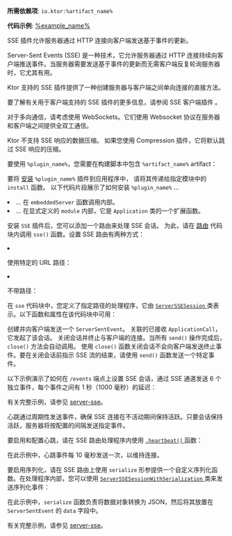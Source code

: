 <topic xmlns:xsi="http://www.w3.org/2001/XMLSchema-instance"
       xsi:noNamespaceSchemaLocation="https://resources.jetbrains.com/writerside/1.0/topic.v2.xsd"
       id="server-server-sent-events" title="Ktor Server 中的 Server-Sent Events" help-id="sse_server">
<show-structure for="chapter" depth="2"/>
<primary-label ref="server-plugin"/>
<var name="plugin_name" value="SSE"/>
<var name="example_name" value="server-sse"/>
<var name="package_name" value="io.ktor.server.sse"/>
<var name="artifact_name" value="ktor-server-sse"/>
<tldr>
    <p>
        <b>所需依赖项</b>: <code>io.ktor:%artifact_name%</code>
    </p>
    <p>
        <b>代码示例</b>:
        <a href="https://github.com/ktorio/ktor-documentation/tree/%ktor_version%/codeSnippets/snippets/%example_name%">
            %example_name%
        </a>
    </p>
</tldr>
<link-summary>
    SSE 插件允许服务器通过 HTTP 连接向客户端发送基于事件的更新。
</link-summary>
<snippet id="sse-description">
    <p>
        Server-Sent Events (SSE) 是一种技术，它允许服务器通过 HTTP 连接持续向客户端推送事件。当服务器需要发送基于事件的更新而无需客户端反复轮询服务器时，它尤其有用。
    </p>
    <p>
        Ktor 支持的 SSE 插件提供了一种创建服务器与客户端之间单向连接的直接方法。
    </p>
</snippet>
<tip>
    <p>要了解有关用于客户端支持的 SSE 插件的更多信息，请参阅
        <Links href="/ktor/client-server-sent-events" summary="SSE 插件允许客户端通过 HTTP 连接从服务器接收基于事件的更新。">SSE 客户端插件</Links>
        。
    </p>
</tip>
<note>
    <p>
        对于多向通信，请考虑使用 <Links href="/ktor/server-websockets" summary="Websockets 插件允许您创建服务器与客户端之间的多向通信会话。">WebSockets</Links>。它们使用 Websocket 协议在服务器和客户端之间提供全双工通信。
    </p>
</note>
<chapter title="限制" id="limitations">
    <p>
        Ktor 不支持 SSE 响应的数据压缩。
        如果您使用 <Links href="/ktor/server-compression" summary="所需依赖项: io.ktor:%artifact_name% 代码示例: %example_name% 原生服务器支持: ✖️">Compression</Links> 插件，它将默认跳过 SSE 响应的压缩。
    </p>
</chapter>
<chapter title="添加依赖项" id="add_dependencies">
    <p>
        要使用 <code>%plugin_name%</code>，您需要在构建脚本中包含 <code>%artifact_name%</code> artifact：
    </p>
    <tabs group="languages">
        <tab title="Gradle (Kotlin)" group-key="kotlin">
            <code-block lang="Kotlin" code="                    implementation(&quot;io.ktor:%artifact_name%:$ktor_version&quot;)"/>
        </tab>
        <tab title="Gradle (Groovy)" group-key="groovy">
            <code-block lang="Groovy" code="                    implementation &quot;io.ktor:%artifact_name%:$ktor_version&quot;"/>
        </tab>
        <tab title="Maven" group-key="maven">
            <code-block lang="XML" code="                    &lt;dependency&gt;&#10;                        &lt;groupId&gt;io.ktor&lt;/groupId&gt;&#10;                        &lt;artifactId&gt;%artifact_name%-jvm&lt;/artifactId&gt;&#10;                        &lt;version&gt;${ktor_version}&lt;/version&gt;&#10;                    &lt;/dependency&gt;"/>
        </tab>
    </tabs>
</chapter>
<chapter title="安装 SSE" id="install_plugin">
    <p>
        要将 <a href="#install">安装</a> <code>%plugin_name%</code> 插件到应用程序中，
        请将其传递给指定<Links href="/ktor/server-modules" summary="模块允许您通过分组路由来构建应用程序。">模块</Links>中的 <code>install</code> 函数。
        以下代码片段展示了如何安装 <code>%plugin_name%</code> ...
    </p>
    <list>
        <li>
            ... 在 <code>embeddedServer</code> 函数调用内部。
        </li>
        <li>
            ... 在显式定义的 <code>module</code> 内部，它是 <code>Application</code> 类的一个扩展函数。
        </li>
    </list>
    <tabs>
        <tab title="embeddedServer">
            <code-block lang="kotlin" code="                    import io.ktor.server.engine.*&#10;                    import io.ktor.server.netty.*&#10;                    import io.ktor.server.application.*&#10;                    import %package_name%.*&#10;        &#10;                    fun main() {&#10;                        embeddedServer(Netty, port = 8080) {&#10;                            install(%plugin_name%)&#10;                            // ...&#10;                        }.start(wait = true)&#10;                    }"/>
        </tab>
        <tab title="module">
            <code-block lang="kotlin" code="                    import io.ktor.server.application.*&#10;                    import %package_name%.*&#10;                    // ...&#10;                    fun Application.module() {&#10;                        install(%plugin_name%)&#10;                        // ...&#10;                    }"/>
        </tab>
    </tabs>
</chapter>
<chapter title="处理 SSE 会话" id="handle-sessions">
    <p>
        安装 <code>SSE</code> 插件后，您可以添加一个路由来处理 SSE 会话。
        为此，请在
        <a href="#define_route">路由</a>
        代码块内调用 <code>sse()</code> 函数。设置 SSE 路由有两种方式：
    </p>
    <list type="decimal">
        <li>
            <p>使用特定的 URL 路径：</p>
            <code-block lang="kotlin" code="                    routing {&#10;                        sse(&amp;quot;/events&amp;quot;) {&#10;                            // send events to clients&#10;                        }&#10;                    }"/>
        </li>
        <li>
            <p>
                不带路径：
            </p>
            <code-block lang="kotlin" code="                    routing {&#10;                        sse {&#10;                            // send events to clients&#10;                        }&#10;                    }"/>
        </li>
    </list>
    <chapter title="SSE 会话代码块" id="session-block">
        <p>
            在 <code>sse</code> 代码块中，您定义了指定路径的处理程序，它由
            <a href="https://api.ktor.io/ktor-server/ktor-server-plugins/ktor-server-sse/io.ktor.server.sse/-server-s-s-e-session/index.html">
                <code>ServerSSESession</code>
            </a>
            类表示。以下函数和属性在该代码块中可用：</p>
        <deflist>
            <def id="send">
                <title><code>send()</code></title>
                创建并向客户端发送一个 <code>ServerSentEvent</code>。
            </def>
            <def id="call">
                <title><code>call</code></title>
                关联的已接收 <code>ApplicationCall</code>，它发起了该会话。
            </def>
            <def id="close">
                <title><code>close()</code></title>
                关闭会话并终止与客户端的连接。当所有 <code>send()</code> 操作完成后，<code>close()</code> 方法会自动调用。
                <note>
                    使用 <code>close()</code> 函数关闭会话不会向客户端发送终止事件。要在关闭会话前指示 SSE 流的结束，请使用 <code>send()</code> 函数发送一个特定事件。
                </note>
            </def>
        </deflist>
    </chapter>
    <chapter title="示例：处理单个会话" id="handle-single-session">
        <p>
            以下示例演示了如何在 <code>/events</code> 端点上设置 SSE 会话，通过 SSE 通道发送 6 个独立事件，每个事件之间有 1 秒（1000 毫秒）的延迟：
        </p>
        <code-block lang="kotlin" code="    routing {&#10;        sse(&quot;/events&quot;) {&#10;            repeat(6) {&#10;                send(ServerSentEvent(&quot;this is SSE #$it&quot;))&#10;                delay(1000)&#10;            }&#10;        }&#10;    }"/>
        <p>有关完整示例，请参见
            <a href="https://github.com/ktorio/ktor-documentation/tree/%ktor_version%/codeSnippets/snippets/server-sse">server-sse</a>。
        </p>
    </chapter>
    <chapter title="SSE 心跳" id="heartbeat">
        <p>
            心跳通过周期性发送事件，确保 SSE 连接在不活动期间保持活跃。只要会话保持活跃，服务器将按配置的间隔发送指定事件。
        </p>
        <p>
            要启用和配置心跳，请在 SSE 路由处理程序内使用
            <a href="https://api.ktor.io/ktor-server/ktor-server-plugins/ktor-server-sse/io.ktor.server.sse/heartbeat.html">
                <code>.heartbeat()</code>
            </a>
            函数：
        </p>
        <code-block lang="kotlin" code="    routing {&#10;        sse(&quot;/heartbeat&quot;) {&#10;            heartbeat {&#10;                period = 10.milliseconds&#10;                event = ServerSentEvent(&quot;heartbeat&quot;)&#10;            }&#10;            // ...&#10;        }&#10;    }"/>
        <p>
            在此示例中，心跳事件每 10 毫秒发送一次，以维持连接。
        </p>
    </chapter>
    <chapter title="序列化" id="serialization">
        <p>
            要启用序列化，请在 SSE 路由上使用 <code>serialize</code> 形参提供一个自定义序列化函数。在处理程序内部，您可以使用
            <a href="https://api.ktor.io/ktor-server/ktor-server-plugins/ktor-server-sse/io.ktor.server.sse/-server-s-s-e-session-with-serialization/index.html">
                <code>ServerSSESessionWithSerialization</code>
            </a>
            类来发送序列化事件：
        </p>
        <code-block lang="kotlin" code="@Serializable&#10;data class Customer(val id: Int, val firstName: String, val lastName: String)&#10;&#10;@Serializable&#10;data class Product(val id: Int, val prices: List&lt;Int&gt;)&#10;&#10;fun Application.module() {&#10;    install(SSE)&#10;&#10;    routing {&#10;        // example with serialization&#10;        sse(&quot;/json&quot;, serialize = { typeInfo, it -&gt;&#10;            val serializer = Json.serializersModule.serializer(typeInfo.kotlinType!!)&#10;            Json.encodeToString(serializer, it)&#10;        }) {&#10;            send(Customer(0, &quot;Jet&quot;, &quot;Brains&quot;))&#10;            send(Product(0, listOf(100, 200)))&#10;        }&#10;    }&#10;}"/>
        <p>
            在此示例中，<code>serialize</code> 函数负责将数据对象转换为 JSON，然后将其放置在 <code>ServerSentEvent</code> 的 <code>data</code> 字段中。
        </p>
        <p>有关完整示例，请参见
            <a href="https://github.com/ktorio/ktor-documentation/tree/%ktor_version%/codeSnippets/snippets/server-sse">server-sse</a>。
        </p>
    </chapter>
</chapter>
</topic>